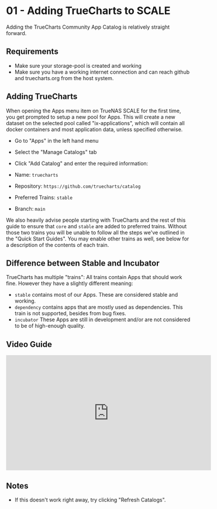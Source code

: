 # 01 - Adding TrueCharts to SCALE

Adding the TrueCharts Community App Catalog is relatively straight forward.

## Requirements

- Make sure your storage-pool is created and working
- Make sure you have a working internet connection and can reach github and truecharts.org from the host system.

## Adding TrueCharts

When opening the Apps menu item on TrueNAS SCALE for the first time, you get prompted to setup a new pool for Apps.
This will create a new dataset on the selected pool called "ix-applications", which will contain all docker containers and most application data, unless specified otherwise.

- Go to "Apps" in the left hand menu
- Select the "Manage Catalogs" tab
- Click "Add Catalog" and enter the required information:

- Name: `truecharts`
- Repository: `https://github.com/truecharts/catalog`
- Preferred Trains: `stable`
- Branch: `main`

We also heavily advise people starting with TrueCharts and the rest of this guide to ensure that `core` and `stable` are added to preferred trains. Without those two trains you will be unable to follow all the steps we've outlined in the "Quick Start Guides". You may enable other trains as well, see below for a description of the contents of each train.

## Difference between Stable and Incubator

TrueCharts has multiple "trains": All trains contain Apps that should work fine. However they have a slightly different meaning:

- `stable` contains most of our Apps. These are considered stable and working.
- `dependency` contains apps that are mostly used as dependencies. This train is not supported, besides from bug fixes.
- `incubator` These Apps are still in development and/or are not considered to be of high-enough quality.

## Video Guide

<iframe width="560" height="315" src="https://www.youtube.com/embed/Vomm8uvdCM0" title="YouTube video player" frameBorder="0" allow="accelerometer; autoplay; clipboard-write; encrypted-media; gyroscope; picture-in-picture" allowFullScreen></iframe>

## Notes

- If this doesn't work right away, try clicking "Refresh Catalogs".
